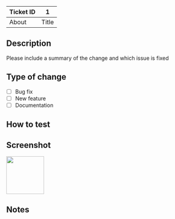 | Ticket ID     | 1 |
| ---      | ---       |
| About    | Title |

## Description

Please include a summary of the change and which issue is fixed


## Type of change

- [ ] Bug fix
- [ ] New feature
- [ ] Documentation

## How to test

## Screenshot

<div>
<img src="image-URL" width= "100">
</div>

## Notes



